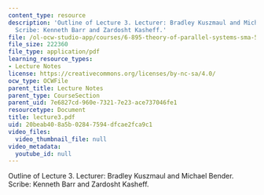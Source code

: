 ```yaml
---
content_type: resource
description: 'Outline of Lecture 3. Lecturer: Bradley Kuszmaul and Michael Bender.
  Scribe: Kenneth Barr and Zardosht Kasheff.'
file: /ol-ocw-studio-app/courses/6-895-theory-of-parallel-systems-sma-5509-fall-2003/20beab408a5b02847594dfcae2fca9c1_lecture3.pdf
file_size: 222360
file_type: application/pdf
learning_resource_types:
- Lecture Notes
license: https://creativecommons.org/licenses/by-nc-sa/4.0/
ocw_type: OCWFile
parent_title: Lecture Notes
parent_type: CourseSection
parent_uid: 7e6827cd-960e-7321-7e23-ace737046fe1
resourcetype: Document
title: lecture3.pdf
uid: 20beab40-8a5b-0284-7594-dfcae2fca9c1
video_files:
  video_thumbnail_file: null
video_metadata:
  youtube_id: null
---
```

Outline of Lecture 3. Lecturer: Bradley Kuszmaul and Michael Bender. Scribe: Kenneth Barr and Zardosht Kasheff.